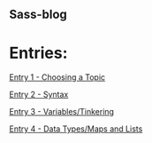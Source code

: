 ## Sass-blog

# Entries:

[Entry 1 - Choosing a Topic](entries/entry01-topic.md)

[Entry 2 - Syntax](entries/entry02-Syntax.md)

[Entry 3 - Variables/Tinkering](entries/entry03-var.md)

[Entry 4 - Data Types/Maps and Lists](entries/entry04-data_maps.md)